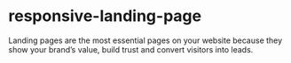 # responsive-landing-page
Landing pages are the most essential pages on your website because they show your brand’s value, build trust and convert visitors into leads.
